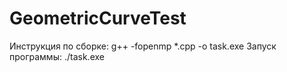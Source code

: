 # GeometricCurveTest
Инструкция по сборке:
g++ -fopenmp *.cpp -o task.exe
Запуск программы:
./task.exe 
